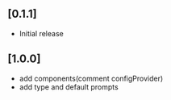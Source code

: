 ## [0.1.1]
- Initial release

## [1.0.0]
- add components(comment configProvider)
- add type and default prompts